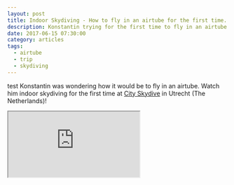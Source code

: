 ```yaml
---
layout: post
title: Indoor Skydiving - How to fly in an airtube for the first time.
description: Konstantin trying for the first time to fly in an airtube.
date: 2017-06-15 07:30:00
category: articles
tags:
  - airtube
  - trip
  - skydiving
---
```

test
Konstantin was wondering how it would be to fly in an airtube. Watch him indoor skydiving for the first time at [City Skydive](https://cityskydive.nl/) in Utrecht (The Netherlands)!

<div class="embed-responsive embed-responsive-16by9">
  <iframe class="embed-responsive-item" src="https://www.youtube.com/embed/NY4l2bnEt2s"></iframe>
</div>

   <!--more-->
